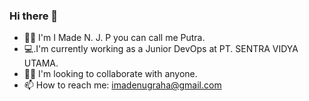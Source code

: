 ### Hi there 👋

<!--
**imadenjp/imadenjp** is a ✨ _special_ ✨ repository because its `README.md` (this file) appears on your GitHub profile.

Here are some ideas to get you started:

- 🔭 I’m currently working on ...
- 🌱 I’m currently learning ...
- 👯 I’m looking to collaborate on ...
- 🤔 I’m looking for help with ...
- 💬 Ask me about ...
- 📫 How to reach me: ...
- 😄 Pronouns: ...
- ⚡ Fun fact: ...
-->

- 🧑‍💻 I'm I Made N. J. P you can call me Putra.
- 💻.I'm currently working as a Junior DevOps at PT. SENTRA VIDYA UTAMA.
- 🙇‍♂️ I'm looking to collaborate with anyone.
- 📫 How to reach me: imadenugraha@gmail.com
